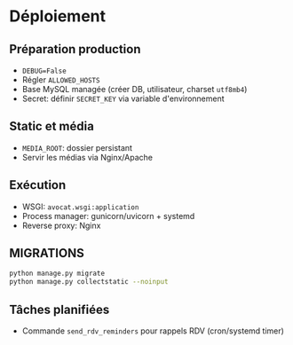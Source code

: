 # Déploiement

## Préparation production

- `DEBUG=False`
- Régler `ALLOWED_HOSTS`
- Base MySQL managée (créer DB, utilisateur, charset `utf8mb4`)
- Secret: définir `SECRET_KEY` via variable d'environnement

## Static et média

- `MEDIA_ROOT`: dossier persistant
- Servir les médias via Nginx/Apache

## Exécution

- WSGI: `avocat.wsgi:application`
- Process manager: gunicorn/uvicorn + systemd
- Reverse proxy: Nginx

## MIGRATIONS

```bash
python manage.py migrate
python manage.py collectstatic --noinput
```

## Tâches planifiées

- Commande `send_rdv_reminders` pour rappels RDV (cron/systemd timer)





















